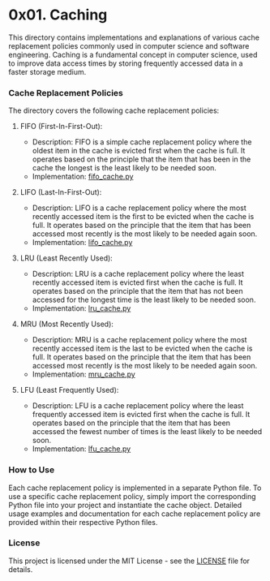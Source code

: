 # 0x01. Caching

This directory contains implementations and explanations of various cache replacement policies commonly used in computer science and software engineering. Caching is a fundamental concept in computer science, used to improve data access times by storing frequently accessed data in a faster storage medium.

### Cache Replacement Policies

The directory covers the following cache replacement policies:

1. FIFO (First-In-First-Out):
   - Description: FIFO is a simple cache replacement policy where the oldest item in the cache is evicted first when the cache is full. It operates based on the principle that the item that has been in the cache the longest is the least likely to be needed soon.
   - Implementation: [fifo_cache.py](fifo_cache.py)

2. LIFO (Last-In-First-Out):
   - Description: LIFO is a cache replacement policy where the most recently accessed item is the first to be evicted when the cache is full. It operates based on the principle that the item that has been accessed most recently is the most likely to be needed again soon.
   - Implementation: [lifo_cache.py](lifo_cache.py)

3. LRU (Least Recently Used):
   - Description: LRU is a cache replacement policy where the least recently accessed item is evicted first when the cache is full. It operates based on the principle that the item that has not been accessed for the longest time is the least likely to be needed soon.
   - Implementation: [lru_cache.py](lru_cache.py)

4. MRU (Most Recently Used):
   - Description: MRU is a cache replacement policy where the most recently accessed item is the last to be evicted when the cache is full. It operates based on the principle that the item that has been accessed most recently is the most likely to be needed again soon.
   - Implementation: [mru_cache.py](mru_cache.py)

5. LFU (Least Frequently Used):
   - Description: LFU is a cache replacement policy where the least frequently accessed item is evicted first when the cache is full. It operates based on the principle that the item that has been accessed the fewest number of times is the least likely to be needed soon.
   - Implementation: [lfu_cache.py](lfu_cache.py)

### How to Use

Each cache replacement policy is implemented in a separate Python file. To use a specific cache replacement policy, simply import the corresponding Python file into your project and instantiate the cache object. Detailed usage examples and documentation for each cache replacement policy are provided within their respective Python files.

### License

This project is licensed under the MIT License - see the [LICENSE](LICENSE) file for details.
